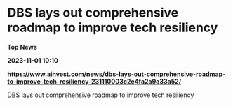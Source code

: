 # DBS lays out comprehensive roadmap to improve tech resiliency
**Top News**

**2023-11-01 10:10**

**https://www.ainvest.com/news/dbs-lays-out-comprehensive-roadmap-to-improve-tech-resiliency-231110003c2e4fa2a9a33a52/**

DBS lays out comprehensive roadmap to improve tech resiliency